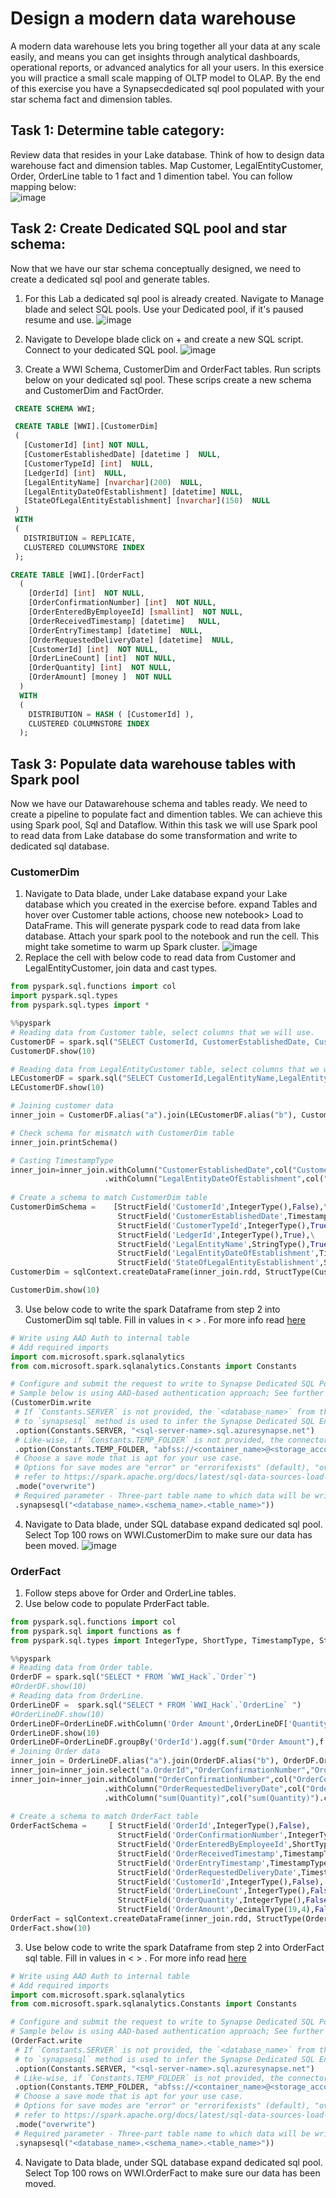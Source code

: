# Design a modern data warehouse
A modern data warehouse lets you bring together all your data at any scale easily, and means you can get insights through analytical dashboards, operational reports, or advanced analytics for all your users.
In this exersice you will practice a small scale mapping of OLTP model to OLAP. By the end of this exercise you have a Synapsecdedicated sql pool populated with your star schema fact and dimension tables. 
## Task 1: Determine table category:
Review data that resides in your Lake database. Think of how to design data warehouse fact and dimension tables. Map Customer, LegalEntityCustomer, Order, OrderLine table to 1 fact and 1 dimention tabel.
You can follow mapping below:   
![image](https://user-images.githubusercontent.com/40135849/174661007-e129ab94-76b6-41b4-bc1e-865c549703cb.png)


## Task 2: Create Dedicated SQL pool and star schema:
Now that we have our star schema conceptually designed, we need to create a dedicated sql pool and generate tables. 
1. For this Lab a dedicated sql pool is already created. Navigate to Manage blade and select SQL pools. Use your Dedicated pool, if it's paused resume and use.
![image](https://user-images.githubusercontent.com/31285245/188630805-becbd497-71d8-4740-bd27-9146ec3e9dee.png)

2. Navigate to Develope blade click on + and create a new SQL script. Connect to your dedicated SQL pool.
![image](https://user-images.githubusercontent.com/40135849/174281029-7e2f3299-41ff-4efe-866a-04a0380082f4.png)

4. Create a WWI Schema, CustomerDim and OrderFact tables. Run scripts below on your dedicated sql pool. These scrips create a new schema and CustomerDim and FactOrder.
``` sql
 CREATE SCHEMA WWI;
```
``` sql
 CREATE TABLE [WWI].[CustomerDim]
 (
   [CustomerId] [int] NOT NULL,
   [CustomerEstablishedDate] [datetime ]  NULL,
   [CustomerTypeId] [int]  NULL,
   [LedgerId] [int]  NULL,
   [LegalEntityName] [nvarchar](200)  NULL,
   [LegalEntityDateOfEstablishment] [datetime] NULL,
   [StateOfLegalEntityEstablishment] [nvarchar](150)  NULL
 )
 WITH
 (
   DISTRIBUTION = REPLICATE,
   CLUSTERED COLUMNSTORE INDEX
 );
```
``` sql
CREATE TABLE [WWI].[OrderFact]
  (
    [OrderId] [int]  NOT NULL,
    [OrderConfirmationNumber] [int]  NOT NULL,
    [OrderEnteredByEmployeeId] [smallint]  NOT NULL,
    [OrderReceivedTimestamp] [datetime]   NULL,
    [OrderEntryTimestamp] [datetime]  NULL,
    [OrderRequestedDeliveryDate] [datetime]  NULL,
    [CustomerId] [int]  NOT NULL,
    [OrderLineCount] [int]  NOT NULL,
    [OrderQuantity] [int]  NOT NULL,
    [OrderAmount] [money ]  NOT NULL
  )
  WITH
  (
    DISTRIBUTION = HASH ( [CustomerId] ),
    CLUSTERED COLUMNSTORE INDEX
  );

```
## Task 3: Populate data warehouse tables with Spark pool
Now we have our Datawarehouse schema and tables ready. We need to create a pipeline to populate fact and dimention tables. We can achieve this using Spark pool, Sql and Dataflow. 
Within this task we will use Spark pool to read data from Lake database do some transformation and write to dedicated sql database.  

### CustomerDim  

1. Navigate to Data blade, under Lake database expand your Lake database which you created in the exercise before. expand Tables and hover over Customer table actions, choose new notebook> Load to DataFrame. This will generate pyspark code to read data from lake database. Attach your spark pool to the notebook and run the cell. This might take sometime to warm up Spark cluster.
![image](https://user-images.githubusercontent.com/40135849/174665368-891736e6-7625-4302-9dee-d3d907b5ebcc.png)  
2. Replace the cell with below code to read data from Customer and LegalEntityCustomer, join data and cast types.
``` python
from pyspark.sql.functions import col
import pyspark.sql.types
from pyspark.sql.types import *

%%pyspark
# Reading data from Customer table, select columns that we will use.
CustomerDF = spark.sql("SELECT CustomerId, CustomerEstablishedDate, CustomerTypeId, LedgerId  FROM `WWI_Hack`.`Customer` ")
CustomerDF.show(10)

# Reading data from LegalEntityCustomer table, select columns that we will use.
LECustomerDF = spark.sql("SELECT CustomerId,LegalEntityName,LegalEntityDateOfEstablishment,StateOfLegalEntityEstablishment FROM `WWI_Hack`.`LegalEntityCustomer` ")
LECustomerDF.show(10)

# Joining customer data 
inner_join = CustomerDF.alias("a").join(LECustomerDF.alias("b"), CustomerDF.CustomerId == LECustomerDF.CustomerId).select("a.*","b.LegalEntityName","b.LegalEntityDateOfEstablishment","b.StateOfLegalEntityEstablishment")

# Check schema for mismatch with CustomerDim table
inner_join.printSchema()

# Casting TimestampType
inner_join=inner_join.withColumn("CustomerEstablishedDate",col("CustomerEstablishedDate").cast(TimestampType()))\
                     .withColumn("LegalEntityDateOfEstablishment",col("LegalEntityDateOfEstablishment").cast(TimestampType()))
                     
# Create a schema to match CustomerDim table
CustomerDimSchema =    [StructField('CustomerId',IntegerType(),False),\
                        StructField('CustomerEstablishedDate',TimestampType(),True),\
                        StructField('CustomerTypeId',IntegerType(),True),\
                        StructField('LedgerId',IntegerType(),True),\
                        StructField('LegalEntityName',StringType(),True),\
                        StructField('LegalEntityDateOfEstablishment',TimestampType(),True),\
                        StructField('StateOfLegalEntityEstablishment',StringType(),True)]
CustomerDim = sqlContext.createDataFrame(inner_join.rdd, StructType(CustomerDimSchema))

CustomerDim.show(10)
```
3.  Use below code to write the spark Dataframe from step 2 into CustomerDim sql table. Fill in values in < > . For more info read [here](<https://docs.microsoft.com/en-us/azure/synapse-analytics/spark/synapse-spark-sql-pool-import-export?tabs=python%2Cpython1%2Cpython2%2Cpython3%2Cpython4%2Cpython5#write-using-azure-ad-based-authentication>)
``` python
# Write using AAD Auth to internal table
# Add required imports
import com.microsoft.spark.sqlanalytics
from com.microsoft.spark.sqlanalytics.Constants import Constants

# Configure and submit the request to write to Synapse Dedicated SQL Pool
# Sample below is using AAD-based authentication approach; See further examples to leverage SQL Basic auth.
(CustomerDim.write
 # If `Constants.SERVER` is not provided, the `<database_name>` from the three-part table name argument
 # to `synapsesql` method is used to infer the Synapse Dedicated SQL End Point.
 .option(Constants.SERVER, "<sql-server-name>.sql.azuresynapse.net")
 # Like-wise, if `Constants.TEMP_FOLDER` is not provided, the connector will use the runtime staging directory config (see section on Configuration Options for details).
 .option(Constants.TEMP_FOLDER, "abfss://<container_name>@<storage_account_name>.dfs.core.windows.net/<some_base_path_for_temporary_staging_folders>")
 # Choose a save mode that is apt for your use case.
 # Options for save modes are "error" or "errorifexists" (default), "overwrite", "append", "ignore".
 # refer to https://spark.apache.org/docs/latest/sql-data-sources-load-save-functions.html#save-modes
 .mode("overwrite")
 # Required parameter - Three-part table name to which data will be written
 .synapsesql("<database_name>.<schema_name>.<table_name>"))
```
4. Navigate to Data blade, under SQL database expand dedicated sql pool. Select Top 100 rows on WWI.CustomerDim to make sure our data has been moved.
![image](https://user-images.githubusercontent.com/40135849/174674946-6a6e4d69-88bb-488a-b434-133663f0e981.png)

### OrderFact

1. Follow steps above for Order and OrderLine tables.
2. Use below code to populate PrderFact table.

``` python
from pyspark.sql.functions import col
from pyspark.sql import functions as f
from pyspark.sql.types import IntegerType, ShortType, TimestampType, StringType, DecimalType, StructType, StructField

%%pyspark
# Reading data from Order table.
OrderDF = spark.sql("SELECT * FROM `WWI_Hack`.`Order`")
#OrderDF.show(10)
# Reading data from OrderLine.
OrderLineDF =  spark.sql("SELECT * FROM `WWI_Hack`.`OrderLine` ")
#OrderLineDF.show(10)
OrderLineDF=OrderLineDF.withColumn('Order Amount',OrderLineDF['Quantity']*OrderLineDF['ProductSalesPriceAmount']) 
OrderLineDF.show(10)
OrderLineDF=OrderLineDF.groupBy('OrderId').agg(f.sum("Order Amount"),f.count("*"),f.sum("Quantity"))
# Joining Order data 
inner_join = OrderLineDF.alias("a").join(OrderDF.alias("b"), OrderDF.OrderId == OrderLineDF.OrderId).select("a.*","b.*")
inner_join=inner_join.select("a.OrderId","OrderConfirmationNumber","OrderEnteredByEmployeeId","OrderReceivedTimestamp","OrderEntryTimestamp","OrderRequestedDeliveryDate","CustomerId","count(1)","sum(Quantity)", "sum(Order Amount)")
inner_join=inner_join.withColumn("OrderConfirmationNumber",col("OrderConfirmationNumber").cast(IntegerType()))\
                     .withColumn("OrderRequestedDeliveryDate",col("OrderRequestedDeliveryDate").cast(TimestampType()))\
                     .withColumn("sum(Quantity)",col("sum(Quantity)").cast(IntegerType()))
                     
# Create a schema to match OrderFact table
OrderFactSchema =     [ StructField('OrderId',IntegerType(),False),
                        StructField('OrderConfirmationNumber',IntegerType(),False),
                        StructField('OrderEnteredByEmployeeId',ShortType(),False),
                        StructField('OrderReceivedTimestamp',TimestampType(),True),
                        StructField('OrderEntryTimestamp',TimestampType(),True), 
                        StructField('OrderRequestedDeliveryDate',TimestampType(),True), 
                        StructField('CustomerId',IntegerType(),False), 
                        StructField('OrderLineCount',IntegerType(),False), 
                        StructField('OrderQuantity',IntegerType(),False),
                        StructField('OrderAmount',DecimalType(19,4),False)]
OrderFact = sqlContext.createDataFrame(inner_join.rdd, StructType(OrderFactSchema))
OrderFact.show(10)
```
3. Use below code to write the spark Dataframe from step 2 into OrderFact sql table. Fill in values in < > . For more info read [here](<https://docs.microsoft.com/en-us/azure/synapse-analytics/spark/synapse-spark-sql-pool-import-export?tabs=python%2Cpython1%2Cpython2%2Cpython3%2Cpython4%2Cpython5#write-using-azure-ad-based-authentication>)
``` python
# Write using AAD Auth to internal table
# Add required imports
import com.microsoft.spark.sqlanalytics
from com.microsoft.spark.sqlanalytics.Constants import Constants

# Configure and submit the request to write to Synapse Dedicated SQL Pool
# Sample below is using AAD-based authentication approach; See further examples to leverage SQL Basic auth.
(OrderFact.write
 # If `Constants.SERVER` is not provided, the `<database_name>` from the three-part table name argument
 # to `synapsesql` method is used to infer the Synapse Dedicated SQL End Point.
 .option(Constants.SERVER, "<sql-server-name>.sql.azuresynapse.net")
 # Like-wise, if `Constants.TEMP_FOLDER` is not provided, the connector will use the runtime staging directory config (see section on Configuration Options for details).
 .option(Constants.TEMP_FOLDER, "abfss://<container_name>@<storage_account_name>.dfs.core.windows.net/<some_base_path_for_temporary_staging_folders>")
 # Choose a save mode that is apt for your use case.
 # Options for save modes are "error" or "errorifexists" (default), "overwrite", "append", "ignore".
 # refer to https://spark.apache.org/docs/latest/sql-data-sources-load-save-functions.html#save-modes
 .mode("overwrite")
 # Required parameter - Three-part table name to which data will be written
 .synapsesql("<database_name>.<schema_name>.<table_name>"))
```
4. Navigate to Data blade, under SQL database expand dedicated sql pool. Select Top 100 rows on WWI.OrderFact to make sure our data has been moved.

